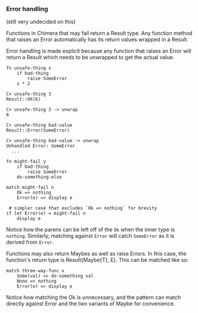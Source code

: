 ### Error handling

(still very undecided on this)

Functions in Chimera that may fail return a Result type. Any function method that raises an Error automatically has its return values wrapped in a Result.

Error handling is made explicit because any function that raises an Error will return a Result which needs to be unwrapped to get the actual value.

```
fn unsafe-thing x
    if bad-thing
    	raise SomeError
    x * 2

C> unsafe-thing 3
Result::Ok(6)

C> unsafe-thing 3 -> unwrap
6

C> unsafe-thing bad-value
Result::Error(SomeError)

C> unsafe-thing bad-value -> unwrap
Unhandled Error: SomeError
  ...

fn might-fail y
    if bad-thing
        raise SomeError
    do-something-else

match might-fail n
    Ok => nothing
    Error(e) => display e

 # simpler case that excludes `Ok => nothing` for brevity
if let Error(e) = might-fail n
	display e
```

Notice how the parens can be left off of the `Ok` when the inner type is `nothing`. Similarly, matching against `Error` will catch `SomeError` as it is derived from `Error`.

Functions may also return Maybes as well as raise Errors. In this case, the function's return type is Result{Maybe{T}, E}. This can be matched like so:

```
match three-way-func x
    Some(val) => do-something val
    None => nothing
    Error(e) => display e
```

Notice how matching the Ok is unnecessary, and the pattern can match directly against Error and the two variants of Maybe for convenience.
